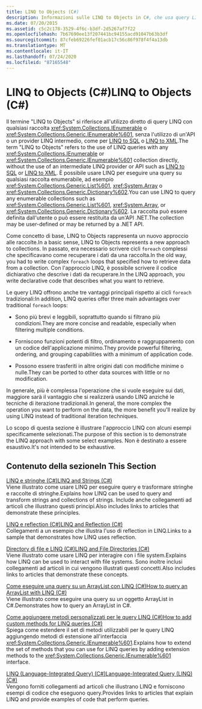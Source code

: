 ```yaml
---
title: LINQ to Objects (C#)
description: Informazioni sulle LINQ to Objects in C#, che usa query LINQ con qualsiasi raccolta IEnumerable o IEnumerable <T> senza un'API o un provider LINQ intermedio.
ms.date: 07/20/2015
ms.assetid: c5c2c178-3529-4f6c-b3df-2d5267af7f22
ms.openlocfilehash: 7b67690ee13f207441bc94155acd91047b63b3df
ms.sourcegitcommit: 87cfeb69226fef01acb17c56c86f978f4f4a13db
ms.translationtype: MT
ms.contentlocale: it-IT
ms.lasthandoff: 07/24/2020
ms.locfileid: "87165548"
---
```

# <a name="linq-to-objects-c"></a><span data-ttu-id="5df06-103">LINQ to Objects (C#)</span><span class="sxs-lookup"><span data-stu-id="5df06-103">LINQ to Objects (C#)</span></span>

<span data-ttu-id="5df06-104">Il termine "LINQ to Objects" si riferisce all'utilizzo diretto di query LINQ con qualsiasi raccolta <xref:System.Collections.IEnumerable> o <xref:System.Collections.Generic.IEnumerable%601>, senza l'utilizzo di un'API o un provider LINQ intermedio, come per [LINQ to SQL](../../../../framework/data/adonet/sql/linq/index.md) o [LINQ to XML](./linq-to-xml-overview.md).</span><span class="sxs-lookup"><span data-stu-id="5df06-104">The term "LINQ to Objects" refers to the use of LINQ queries with any <xref:System.Collections.IEnumerable> or <xref:System.Collections.Generic.IEnumerable%601> collection directly, without the use of an intermediate LINQ provider or API such as [LINQ to SQL](../../../../framework/data/adonet/sql/linq/index.md) or [LINQ to XML](./linq-to-xml-overview.md).</span></span> <span data-ttu-id="5df06-105">È possibile usare LINQ per eseguire una query su qualsiasi raccolta enumerabile, ad esempio <xref:System.Collections.Generic.List%601>, <xref:System.Array> o <xref:System.Collections.Generic.Dictionary%602>.</span><span class="sxs-lookup"><span data-stu-id="5df06-105">You can use LINQ to query any enumerable collections such as <xref:System.Collections.Generic.List%601>, <xref:System.Array>, or <xref:System.Collections.Generic.Dictionary%602>.</span></span> <span data-ttu-id="5df06-106">La raccolta può essere definita dall'utente o può essere restituita da un'API .NET.</span><span class="sxs-lookup"><span data-stu-id="5df06-106">The collection may be user-defined or may be returned by a .NET API.</span></span>  
  
 <span data-ttu-id="5df06-107">Come concetto di base, LINQ to Objects rappresenta un nuovo approccio alle raccolte.</span><span class="sxs-lookup"><span data-stu-id="5df06-107">In a basic sense, LINQ to Objects represents a new approach to collections.</span></span> <span data-ttu-id="5df06-108">In passato, era necessario scrivere cicli `foreach` complessi che specificavano come recuperare i dati da una raccolta.</span><span class="sxs-lookup"><span data-stu-id="5df06-108">In the old way, you had to write complex `foreach` loops that specified how to retrieve data from a collection.</span></span> <span data-ttu-id="5df06-109">Con l'approccio LINQ, è possibile scrivere il codice dichiarativo che descrive i dati da recuperare.</span><span class="sxs-lookup"><span data-stu-id="5df06-109">In the LINQ approach, you write declarative code that describes what you want to retrieve.</span></span>  
  
 <span data-ttu-id="5df06-110">Le query LINQ offrono anche tre vantaggi principali rispetto ai cicli `foreach` tradizionali:</span><span class="sxs-lookup"><span data-stu-id="5df06-110">In addition, LINQ queries offer three main advantages over traditional `foreach` loops:</span></span>  
  
- <span data-ttu-id="5df06-111">Sono più brevi e leggibili, soprattutto quando si filtrano più condizioni.</span><span class="sxs-lookup"><span data-stu-id="5df06-111">They are more concise and readable, especially when filtering multiple conditions.</span></span>  
  
- <span data-ttu-id="5df06-112">Forniscono funzioni potenti di filtro, ordinamento e raggruppamento con un codice dell'applicazione minimo.</span><span class="sxs-lookup"><span data-stu-id="5df06-112">They provide powerful filtering, ordering, and grouping capabilities with a minimum of application code.</span></span>  
  
- <span data-ttu-id="5df06-113">Possono essere trasferiti in altre origini dati con modifiche minime o nulle.</span><span class="sxs-lookup"><span data-stu-id="5df06-113">They can be ported to other data sources with little or no modification.</span></span>  
  
 <span data-ttu-id="5df06-114">In generale, più è complessa l'operazione che si vuole eseguire sui dati, maggiore sarà il vantaggio che si realizzerà usando LINQ anziché le tecniche di iterazione tradizionali.</span><span class="sxs-lookup"><span data-stu-id="5df06-114">In general, the more complex the operation you want to perform on the data, the more benefit you'll realize by using LINQ instead of traditional iteration techniques.</span></span>  
  
 <span data-ttu-id="5df06-115">Lo scopo di questa sezione è illustrare l'approccio LINQ con alcuni esempi specificamente selezionati.</span><span class="sxs-lookup"><span data-stu-id="5df06-115">The purpose of this section is to demonstrate the LINQ approach with some select examples.</span></span> <span data-ttu-id="5df06-116">Non è destinato a essere esaustivo.</span><span class="sxs-lookup"><span data-stu-id="5df06-116">It's not intended to be exhaustive.</span></span>  
  
## <a name="in-this-section"></a><span data-ttu-id="5df06-117">Contenuto della sezione</span><span class="sxs-lookup"><span data-stu-id="5df06-117">In This Section</span></span>  
 [<span data-ttu-id="5df06-118">LINQ e stringhe (C#)</span><span class="sxs-lookup"><span data-stu-id="5df06-118">LINQ and Strings (C#)</span></span>](./linq-and-strings.md)  
 <span data-ttu-id="5df06-119">Viene illustrato come usare LINQ per eseguire query e trasformare stringhe e raccolte di stringhe.</span><span class="sxs-lookup"><span data-stu-id="5df06-119">Explains how LINQ can be used to query and transform strings and collections of strings.</span></span> <span data-ttu-id="5df06-120">Include anche collegamenti ad articoli che illustrano questi principi.</span><span class="sxs-lookup"><span data-stu-id="5df06-120">Also includes links to articles that demonstrate these principles.</span></span>  
  
 [<span data-ttu-id="5df06-121">LINQ e reflection (C#)</span><span class="sxs-lookup"><span data-stu-id="5df06-121">LINQ and Reflection (C#)</span></span>](how-to-query-an-assembly-s-metadata-with-reflection-linq.md)  
 <span data-ttu-id="5df06-122">Collegamenti a un esempio che illustra l'uso di reflection in LINQ.</span><span class="sxs-lookup"><span data-stu-id="5df06-122">Links to a sample that demonstrates how LINQ uses reflection.</span></span>  
  
 [<span data-ttu-id="5df06-123">Directory di file e LINQ (C#)</span><span class="sxs-lookup"><span data-stu-id="5df06-123">LINQ and File Directories (C#)</span></span>](./linq-and-file-directories.md)  
 <span data-ttu-id="5df06-124">Viene illustrato come usare LINQ per interagire con i file system.</span><span class="sxs-lookup"><span data-stu-id="5df06-124">Explains how LINQ can be used to interact with file systems.</span></span> <span data-ttu-id="5df06-125">Sono inoltre inclusi collegamenti ad articoli in cui vengono illustrati questi concetti.</span><span class="sxs-lookup"><span data-stu-id="5df06-125">Also includes links to articles that demonstrate these concepts.</span></span>  
  
 [<span data-ttu-id="5df06-126">Come eseguire una query su un ArrayList con LINQ (C#)</span><span class="sxs-lookup"><span data-stu-id="5df06-126">How to query an ArrayList with LINQ (C#)</span></span>](./how-to-query-an-arraylist-with-linq.md)  
 <span data-ttu-id="5df06-127">Viene illustrato come eseguire una query su un oggetto ArrayList in C#.</span><span class="sxs-lookup"><span data-stu-id="5df06-127">Demonstrates how to query an ArrayList in C#.</span></span>  
  
 [<span data-ttu-id="5df06-128">Come aggiungere metodi personalizzati per le query LINQ (C#)</span><span class="sxs-lookup"><span data-stu-id="5df06-128">How to add custom methods for LINQ queries (C#)</span></span>](./how-to-add-custom-methods-for-linq-queries.md)  
 <span data-ttu-id="5df06-129">Spiega come estendere il set di metodi utilizzabili per le query LINQ aggiungendo metodi di estensione all'interfaccia <xref:System.Collections.Generic.IEnumerable%601>.</span><span class="sxs-lookup"><span data-stu-id="5df06-129">Explains how to extend the set of methods that you can use for LINQ queries by adding extension methods to the <xref:System.Collections.Generic.IEnumerable%601> interface.</span></span>  
  
 [<span data-ttu-id="5df06-130">LINQ (Language-Integrated Query) (C#)</span><span class="sxs-lookup"><span data-stu-id="5df06-130">Language-Integrated Query (LINQ) (C#)</span></span>](./index.md)  
 <span data-ttu-id="5df06-131">Vengono forniti collegamenti ad articoli che illustrano LINQ e forniscono esempi di codice che eseguono query.</span><span class="sxs-lookup"><span data-stu-id="5df06-131">Provides links to articles that explain LINQ and provide examples of code that perform queries.</span></span>
